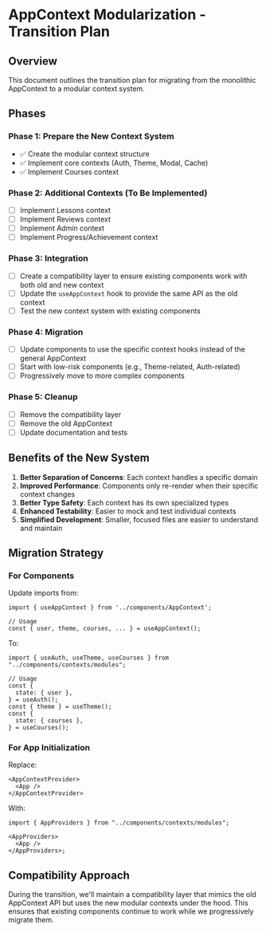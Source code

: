 # AppContext Modularization - Transition Plan

## Overview

This document outlines the transition plan for migrating from the monolithic AppContext to a modular context system.

## Phases

### Phase 1: Prepare the New Context System

- ✅ Create the modular context structure
- ✅ Implement core contexts (Auth, Theme, Modal, Cache)
- ✅ Implement Courses context

### Phase 2: Additional Contexts (To Be Implemented)

- [ ] Implement Lessons context
- [ ] Implement Reviews context
- [ ] Implement Admin context
- [ ] Implement Progress/Achievement context

### Phase 3: Integration

- [ ] Create a compatibility layer to ensure existing components work with both old and new context
- [ ] Update the `useAppContext` hook to provide the same API as the old context
- [ ] Test the new context system with existing components

### Phase 4: Migration

- [ ] Update components to use the specific context hooks instead of the general AppContext
- [ ] Start with low-risk components (e.g., Theme-related, Auth-related)
- [ ] Progressively move to more complex components

### Phase 5: Cleanup

- [ ] Remove the compatibility layer
- [ ] Remove the old AppContext
- [ ] Update documentation and tests

## Benefits of the New System

1. **Better Separation of Concerns**: Each context handles a specific domain
2. **Improved Performance**: Components only re-render when their specific context changes
3. **Better Type Safety**: Each context has its own specialized types
4. **Enhanced Testability**: Easier to mock and test individual contexts
5. **Simplified Development**: Smaller, focused files are easier to understand and maintain

## Migration Strategy

### For Components

Update imports from:

```tsx
import { useAppContext } from '../components/AppContext';

// Usage
const { user, theme, courses, ... } = useAppContext();
```

To:

```tsx
import { useAuth, useTheme, useCourses } from "../components/contexts/modules";

// Usage
const {
  state: { user },
} = useAuth();
const { theme } = useTheme();
const {
  state: { courses },
} = useCourses();
```

### For App Initialization

Replace:

```tsx
<AppContextProvider>
  <App />
</AppContextProvider>
```

With:

```tsx
import { AppProviders } from "../components/contexts/modules";

<AppProviders>
  <App />
</AppProviders>;
```

## Compatibility Approach

During the transition, we'll maintain a compatibility layer that mimics the old AppContext API but uses the new modular contexts under the hood. This ensures that existing components continue to work while we progressively migrate them.
